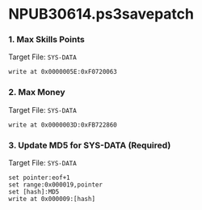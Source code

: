 # NPUB30614.ps3savepatch

### 1. Max Skills Points

Target File: `SYS-DATA`

```
write at 0x0000005E:0xF0720063
```

### 2. Max Money

Target File: `SYS-DATA`

```
write at 0x0000003D:0xFB722860
```

### 3. Update MD5 for SYS-DATA (Required)

Target File: `SYS-DATA`

```
set pointer:eof+1
set range:0x000019,pointer
set [hash]:MD5
write at 0x000009:[hash]
```

